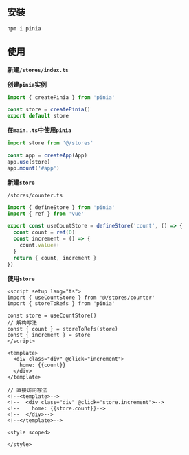 ## 安装

```bash
npm i pinia
```

## 使用

**新建`/stores/index.ts`**

**创建`pinia`实例**

```typescript
import { createPinia } from 'pinia'

const store = createPinia()
export default store
```

**在`main..ts`中使用`pinia`**

```typescript
import store from '@/stores'

const app = createApp(App)
app.use(store)
app.mount('#app')
```

**新建`store`**

`/stores/counter.ts`

```typescript
import { defineStore } from 'pinia'
import { ref } from 'vue'

export const useCountStore = defineStore('count', () => {
  const count = ref(0)
  const increment = () => {
    count.value++
  }
  return { count, increment }
})

```

**使用`store`**

```vue
<script setup lang="ts">
import { useCountStore } from '@/stores/counter'
import { storeToRefs } from 'pinia'

const store = useCountStore()
// 解构写法
const { count } = storeToRefs(store)
const { increment } = store
</script>

<template>
  <div class="div" @click="increment">
    home: {{count}}
  </div>
</template>

// 直接访问写法
<!--<template>-->
<!--  <div class="div" @click="store.increment">-->
<!--    home: {{store.count}}-->
<!--  </div>-->
<!--</template>-->

<style scoped>

</style>
```

